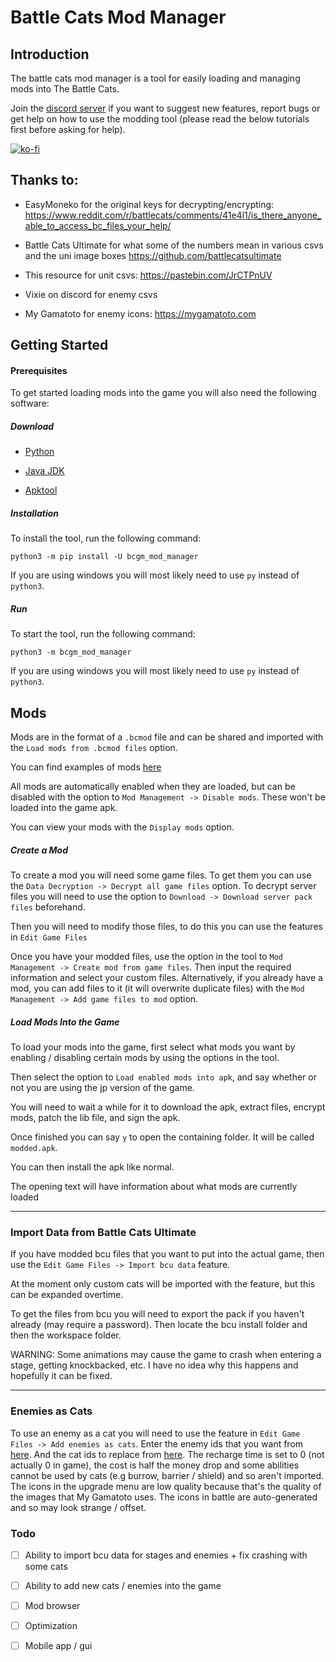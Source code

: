 # Battle Cats Mod Manager

## Introduction

The battle cats mod manager is a tool for easily loading and managing mods into The Battle Cats.

Join the [discord server](https://discord.gg/DvmMgvn5ZB) if you want to suggest new features, report bugs or get help on how to use the modding tool (please read the below tutorials first before asking for help).

[![ko-fi](https://ko-fi.com/img/githubbutton_sm.svg)](https://ko-fi.com/M4M53M4MN)

## Thanks to:

- EasyMoneko for the original keys for decrypting/encrypting: https://www.reddit.com/r/battlecats/comments/41e4l1/is_there_anyone_able_to_access_bc_files_your_help/

- Battle Cats Ultimate for what some of the numbers mean in various csvs and the uni image boxes https://github.com/battlecatsultimate

- This resource for unit csvs: https://pastebin.com/JrCTPnUV

- Vixie on discord for enemy csvs

- My Gamatoto for enemy icons: https://mygamatoto.com

## Getting Started

#### Prerequisites

To get started loading mods into the game you will also need the following software:

##### Download

- [Python](https://www.python.org/downloads/)

- [Java JDK](https://www.oracle.com/uk/java/technologies/javase/jdk11-archive-downloads.html)

- [Apktool](https://ibotpeaches.github.io/Apktool/install/)

##### Installation

To install the tool, run the following command:

```batch
python3 -m pip install -U bcgm_mod_manager
```

If you are using windows you will most likely need to use `py` instead of `python3`.

##### Run

To start the tool, run the following command:

```batch
python3 -m bcgm_mod_manager
```

If you are using windows you will most likely need to use `py` instead of `python3`.

## Mods

Mods are in the format of a `.bcmod` file and can be shared and imported with the `Load mods from .bcmod files` option.

You can find examples of mods [here](https://github.com/fieryhenry/bcgm_mod_manager/tree/master/example_mods)

All mods are automatically enabled when they are loaded, but can be disabled with the option to `Mod Management -> Disable mods`. These won't be loaded into the game apk.

You can view your mods with the `Display mods` option.

##### Create a Mod

To create a mod you will need some game files. To get them you can use the `Data Decryption -> Decrypt all game files` option. To decrypt server files you will need to use the option to `Download -> Download server pack files` beforehand.

Then you will need to modify those files, to do this you can use the features in `Edit Game Files`

Once you have your modded files, use the option in the tool to `Mod Management -> Create mod from game files`. Then input the required information and select your custom files. Alternatively, if you already have a mod, you can add files to it (it will overwrite duplicate files) with the `Mod Management -> Add game files to mod` option.

##### Load Mods Into the Game

To load your mods into the game, first select what mods you want by enabling / disabling certain mods by using the options in the tool.

Then select the option to `Load enabled mods into apk`, and say whether or not you are using the jp version of the game.

You will need to wait a while for it to download the apk, extract files, encrypt mods, patch the lib file, and sign the apk.

Once finished you can say `y` to open the containing folder. It will be called `modded.apk`.

You can then install the apk like normal.

The opening text will have information about what mods are currently loaded

---

### Import Data from Battle Cats Ultimate

If you have modded bcu files that you want to put into the actual game, then use the `Edit Game Files -> Import bcu data` feature.

At the moment only custom cats will be imported with the feature, but this can be expanded overtime.

To get the files from bcu you will need to export the pack if you haven't already (may require a password). Then locate the bcu install folder and then the workspace folder.

WARNING: Some animations may cause the game to crash when entering a stage, getting knockbacked, etc. I have no idea why this happens and hopefully it can be fixed.

---

### Enemies as Cats

To use an enemy as a cat you will need to use the feature in `Edit Game Files -> Add enemies as cats`. Enter the enemy ids that you want from [here](https://battle-cats.fandom.com/wiki/Enemy_Release_Order). And the cat ids to replace from [here](https://battle-cats.fandom.com/wiki/Cat_Release_Order). The recharge time is set to 0 (not actually 0 in game), the cost is half the money drop and some abilities cannot be used by cats (e.g burrow, barrier / shield) and so aren't imported. The icons in the upgrade menu are low quality because that's the quality of the images that My Gamatoto uses. The icons in battle are auto-generated and so may look strange / offset.

### Todo

- [ ] Ability to import bcu data for stages and enemies + fix crashing with some cats

- [ ] Ability to add new cats / enemies into the game

- [ ] Mod browser

- [ ] Optimization

- [ ] Mobile app / gui
